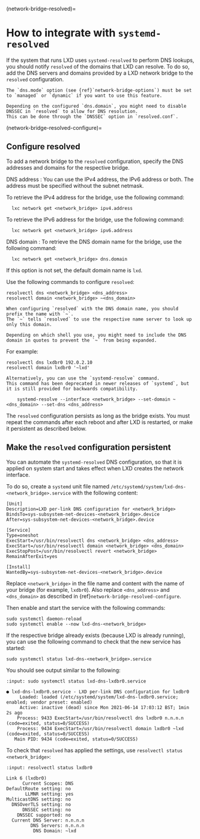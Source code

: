 (network-bridge-resolved)=
# How to integrate with `systemd-resolved`

If the system that runs LXD uses `systemd-resolved` to perform DNS lookups, you should notify `resolved` of the domains that LXD can resolve.
To do so, add the DNS servers and domains provided by a LXD network bridge to the `resolved` configuration.

```{note}
The `dns.mode` option (see {ref}`network-bridge-options`) must be set to `managed` or `dynamic` if you want to use this feature.

Depending on the configured `dns.domain`, you might need to disable DNSSEC in `resolved` to allow for DNS resolution.
This can be done through the `DNSSEC` option in `resolved.conf`.
```

(network-bridge-resolved-configure)=
## Configure resolved

To add a network bridge to the `resolved` configuration, specify the DNS addresses and domains for the respective bridge.

DNS address
: You can use the IPv4 address, the IPv6 address or both.
  The address must be specified without the subnet netmask.

  To retrieve the IPv4 address for the bridge, use the following command:

      lxc network get <network_bridge> ipv4.address

  To retrieve the IPv6 address for the bridge, use the following command:

      lxc network get <network_bridge> ipv6.address

DNS domain
: To retrieve the DNS domain name for the bridge, use the following command:

      lxc network get <network_bridge> dns.domain

  If this option is not set, the default domain name is `lxd`.

Use the following commands to configure `resolved`:

    resolvectl dns <network_bridge> <dns_address>
    resolvectl domain <network_bridge> ~<dns_domain>

```{note}
When configuring `resolved` with the DNS domain name, you should prefix the name with `~`.
The `~` tells `resolved` to use the respective name server to look up only this domain.

Depending on which shell you use, you might need to include the DNS domain in quotes to prevent the `~` from being expanded.
```

For example:

    resolvectl dns lxdbr0 192.0.2.10
    resolvectl domain lxdbr0 '~lxd'

```{note}
Alternatively, you can use the `systemd-resolve` command.
This command has been deprecated in newer releases of `systemd`, but it is still provided for backwards compatibility.

    systemd-resolve --interface <network_bridge> --set-domain ~<dns_domain> --set-dns <dns_address>
```

The `resolved` configuration persists as long as the bridge exists.
You must repeat the commands after each reboot and after LXD is restarted, or make it persistent as described below.

## Make the `resolved` configuration persistent

You can automate the `systemd-resolved` DNS configuration, so that it is applied on system start and takes effect when LXD creates the network interface.

To do so, create a `systemd` unit file named `/etc/systemd/system/lxd-dns-<network_bridge>.service` with the following content:

```
[Unit]
Description=LXD per-link DNS configuration for <network_bridge>
BindsTo=sys-subsystem-net-devices-<network_bridge>.device
After=sys-subsystem-net-devices-<network_bridge>.device

[Service]
Type=oneshot
ExecStart=/usr/bin/resolvectl dns <network_bridge> <dns_address>
ExecStart=/usr/bin/resolvectl domain <network_bridge> <dns_domain>
ExecStopPost=/usr/bin/resolvectl revert <network_bridge>
RemainAfterExit=yes

[Install]
WantedBy=sys-subsystem-net-devices-<network_bridge>.device
```

Replace `<network_bridge>` in the file name and content with the name of your bridge (for example, `lxdbr0`).
Also replace `<dns_address>` and `<dns_domain>` as described in {ref}`network-bridge-resolved-configure`.

Then enable and start the service with the following commands:

    sudo systemctl daemon-reload
    sudo systemctl enable --now lxd-dns-<network_bridge>

If the respective bridge already exists (because LXD is already running), you can use the following command to check that the new service has started:

    sudo systemctl status lxd-dns-<network_bridge>.service

You should see output similar to the following:

```{terminal}
:input: sudo systemctl status lxd-dns-lxdbr0.service

● lxd-dns-lxdbr0.service - LXD per-link DNS configuration for lxdbr0
     Loaded: loaded (/etc/systemd/system/lxd-dns-lxdbr0.service; enabled; vendor preset: enabled)
     Active: inactive (dead) since Mon 2021-06-14 17:03:12 BST; 1min 2s ago
    Process: 9433 ExecStart=/usr/bin/resolvectl dns lxdbr0 n.n.n.n (code=exited, status=0/SUCCESS)
    Process: 9434 ExecStart=/usr/bin/resolvectl domain lxdbr0 ~lxd (code=exited, status=0/SUCCESS)
   Main PID: 9434 (code=exited, status=0/SUCCESS)
```

To check that `resolved` has applied the settings, use `resolvectl status <network_bridge>`:

```{terminal}
:input: resolvectl status lxdbr0

Link 6 (lxdbr0)
      Current Scopes: DNS
DefaultRoute setting: no
       LLMNR setting: yes
MulticastDNS setting: no
  DNSOverTLS setting: no
      DNSSEC setting: no
    DNSSEC supported: no
  Current DNS Server: n.n.n.n
         DNS Servers: n.n.n.n
          DNS Domain: ~lxd
```
